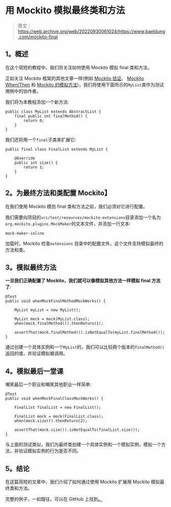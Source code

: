 # 用 Mockito 模拟最终类和方法

> 原文：<https://web.archive.org/web/20220930061024/https://www.baeldung.com/mockito-final>

## 1。概述

在这个简短的教程中，我们将关注如何使用 Mockito 模拟 final 类和方法。

正如关注 Mockito 框架的其他文章一样(例如 [Mockito 验证](/web/20221026103456/https://www.baeldung.com/mockito-verify)、 [Mockito When/Then](/web/20221026103456/https://www.baeldung.com/mockito-behavior) 和 [Mockito 的模拟方法](/web/20221026103456/https://www.baeldung.com/mockito-mock-methods))，我们将使用下面所示的`MyList`类作为测试用例中的协作者。

我们将为本教程添加一个新方法:

```
public class MyList extends AbstractList {
    final public int finalMethod() {
        return 0;
    }
}
```

我们还将用一个`final`子类来扩展它:

```
public final class FinalList extends MyList {

    @Override
    public int size() {
        return 1;
    }
} 
```

## 2。为最终方法和类配置 Mockito】

在我们使用 Mockito 模仿 final 类和方法之前，我们必须对它进行配置。

我们需要向项目的`src/test/resources/mockito-extensions`目录添加一个名为`org.mockito.plugins.MockMaker`的文本文件，并添加一行文本:

```
mock-maker-inline 
```

加载时，Mockito 检查`extensions` 目录中的配置文件。这个文件支持模拟最终的方法和类。

## 3。模拟最终方法

**一旦我们正确配置了 Mockito，我们就可以像模拟其他方法一样模拟 final 方法了**:

```
@Test
public void whenMockFinalMethodMockWorks() {

    MyList myList = new MyList();

    MyList mock = mock(MyList.class);
    when(mock.finalMethod()).thenReturn(1);

    assertThat(mock.finalMethod()).isNotEqualTo(myList.finalMethod());
} 
```

通过创建一个具体实例和一个`MyList`的，我们可以比较两个版本的`finalMethod()`返回的值，并验证模拟被调用。

## 4。模拟最后一堂课

嘲笑最后一个职业和嘲笑其他职业一样简单:

```
@Test
public void whenMockFinalClassMockWorks() {

    FinalList finalList = new FinalList();

    FinalList mock = mock(FinalList.class);
    when(mock.size()).thenReturn(2);

    assertThat(mock.size()).isNotEqualTo(finalList.size());
} 
```

与上面的测试类似，我们为最终类创建一个具体实例和一个模拟实例，模拟一个方法，并验证模拟实例的行为是否不同。

## 5。结论

在这篇简短的文章中，我们介绍了如何通过使用 Mockito 扩展用 Mockito 模拟最终类和方法。

完整的例子，一如既往，可以在 GitHub 上找到[。](https://web.archive.org/web/20221026103456/https://github.com/eugenp/tutorials/tree/master/testing-modules/mockito-simple)